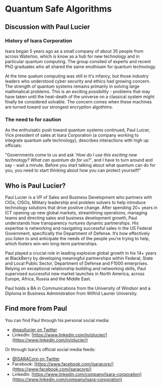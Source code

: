 # Quantum Safe Algorithms

## Discussion with Paul Lucier

### History of Isara Corporation

Isara began 5 years ago as a small company of about 35 people from across Waterloo, which is know as a hub for new technology and in particular quantum computing. The group consited of experts and recent PhD graduates who all shared the same enuthisam for quantum technology.

At the time quatum computing was still in it's infancy, but those industry leaders who understood cyber security and ethics had growing concern. The strength of quantum systems remains primarily in solving large mathmatical problems. This is an exciting possibility - problems that may have taken until the heat-death of the universe on a classical system might finally be considered solvable. The concern comes when these machines are turned toward our strongest encryption algothims.

### The need to for caution

As the enthuisatic push toward quantum systems continued, Paul Luicer, Vice president of sales at Isara Corporation \(a company working to integrate quantum safe technology\), describes interactions with high up officials:

"Governments come to us and ask _'How do I use this exciting new technology? What can quantum do for us?'_, and I have to turn around and say - wait a minute. Before you start talking about what quantum can do for you, you need to start thinking about how you can protect yourself!"



## Who is Paul Lucier?

Paul Lucier is a VP of Sales and Business Development who partners with CIOs, CISOs, Military leadership and problem solvers to help introduce technology solutions that drive positive change. After spending 20+ years in ICT opening up new global markets, streamlining operations, managing teams and directing sales and business development growth, Paul understands how transparency nurtures dynamic partnerships. His expertise is networking and navigating successful sales in the US Federal Government, specifically the Department of Defense. It’s how effectively you listen to and anticipate the needs of the people you’re trying to help, which fosters win-win long-term partnerships. 

Paul played a crucial role in leading explosive global growth in his 14+ years at BlackBerry by developing meaningful partnerships within Federal, State and Local Public Sector, Department of Defense and F1000 enterprises. Relying on exceptional relationship building and networking skills, Paul supervised successful new market launches in North America, across Europe, Africa, Russia and the Middle East. 

Paul holds a BA in Communications from the University of Windsor and a Diploma in Business Administration from Wilfrid Laurier University.

## Find more from Paul

You can find Paul through his personal social media:

* [@paullucier on Twitter](https://twitter.com/paullucier?lang=en)
* LinkedIn: [https://www.linkedin.com/in/plucier/](https://www.linkedin.com/in/plucier/)

Or through Isara's official social media feeds:

* [@ISARACorp on Twitter](https://twitter.com/isaracorp?lang=en)
* Facebook: [https://www.facebook.com/isaracorp/](https://www.facebook.com/isaracorp/) 
* LinkedIn: [https://www.linkedin.com/company/isara-corporation](https://www.linkedin.com/company/isara-corporation)



